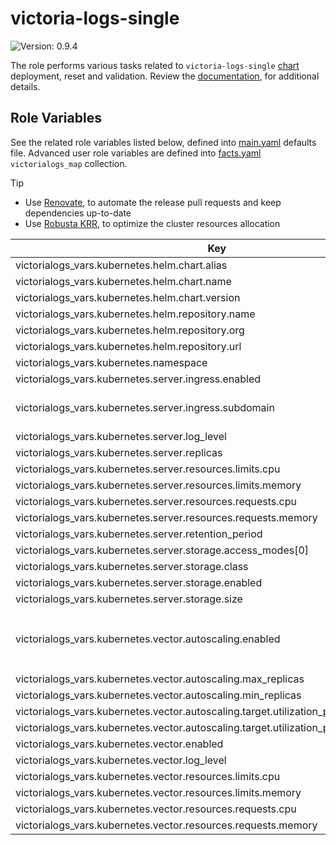 # victoria-logs-single

![Version: 0.9.4](https://img.shields.io/badge/Version-0.9.4-informational?style=flat-square)

The role performs various tasks related to `victoria-logs-single` [chart](https://github.com/VictoriaMetrics/helm-charts/tree/victoria-logs-single-0.9.4/charts/victoria-logs-single) deployment, reset and validation. Review the [documentation](https://axivo.com/k3s-cluster/wiki/guide/configuration/roles/victorialogs), for additional details.

## Role Variables

See the related role variables listed below, defined into [main.yaml](./defaults/main.yaml) defaults file. Advanced user role variables are defined into [facts.yaml](./tasks/facts.yaml) `victorialogs_map` collection.

> [!TIP]
>
> - Use [Renovate](https://axivo.com/k3s-cluster/tutorials/handbook/tools/#renovate), to automate the release pull requests and keep dependencies up-to-date
> - Use [Robusta KRR](https://axivo.com/k3s-cluster/tutorials/handbook/tools/#robusta-krr), to optimize the cluster resources allocation

| Key                                                                                  | Type   | Default                               | Description                                                                                                |
| ------------------------------------------------------------------------------------ | ------ | ------------------------------------- | ---------------------------------------------------------------------------------------------------------- |
| victorialogs_vars.kubernetes.helm.chart.alias                                        | string | `"vls"`                               |                                                                                                            |
| victorialogs_vars.kubernetes.helm.chart.name                                         | string | `"victoria-logs-single"`              |                                                                                                            |
| victorialogs_vars.kubernetes.helm.chart.version                                      | string | `"v0.9.4"`                            |                                                                                                            |
| victorialogs_vars.kubernetes.helm.repository.name                                    | string | `"helm-charts"`                       |                                                                                                            |
| victorialogs_vars.kubernetes.helm.repository.org                                     | string | `"VictoriaMetrics"`                   |                                                                                                            |
| victorialogs_vars.kubernetes.helm.repository.url                                     | string | `"https://victoriametrics.github.io"` |                                                                                                            |
| victorialogs_vars.kubernetes.namespace                                               | string | `"kube-system"`                       |                                                                                                            |
| victorialogs_vars.kubernetes.server.ingress.enabled                                  | bool   | `true`                                |                                                                                                            |
| victorialogs_vars.kubernetes.server.ingress.subdomain                                | string | `"logs"`                              | See [documentation](https://axivo.com/k3s-cluster/tutorials/handbook/externaldns/#front-ends), for details |
| victorialogs_vars.kubernetes.server.log_level                                        | string | `"WARN"`                              |                                                                                                            |
| victorialogs_vars.kubernetes.server.replicas                                         | int    | `1`                                   |                                                                                                            |
| victorialogs_vars.kubernetes.server.resources.limits.cpu                             | string | `nil`                                 |                                                                                                            |
| victorialogs_vars.kubernetes.server.resources.limits.memory                          | string | `"256Mi"`                             |                                                                                                            |
| victorialogs_vars.kubernetes.server.resources.requests.cpu                           | string | `"10m"`                               |                                                                                                            |
| victorialogs_vars.kubernetes.server.resources.requests.memory                        | string | `"256Mi"`                             |                                                                                                            |
| victorialogs_vars.kubernetes.server.retention_period                                 | string | `"7d"`                                |                                                                                                            |
| victorialogs_vars.kubernetes.server.storage.access_modes[0]                          | string | `"ReadWriteOnce"`                     |                                                                                                            |
| victorialogs_vars.kubernetes.server.storage.class                                    | string | `"longhorn"`                          |                                                                                                            |
| victorialogs_vars.kubernetes.server.storage.enabled                                  | bool   | `true`                                |                                                                                                            |
| victorialogs_vars.kubernetes.server.storage.size                                     | string | `"5Gi"`                               |                                                                                                            |
| victorialogs_vars.kubernetes.vector.autoscaling.enabled                              | bool   | `true`                                | If `false`, `replicas` value is set from `min_replicas` value                                              |
| victorialogs_vars.kubernetes.vector.autoscaling.max_replicas                         | int    | `3`                                   |                                                                                                            |
| victorialogs_vars.kubernetes.vector.autoscaling.min_replicas                         | int    | `1`                                   |                                                                                                            |
| victorialogs_vars.kubernetes.vector.autoscaling.target.utilization_percentage.cpu    | string | `nil`                                 |                                                                                                            |
| victorialogs_vars.kubernetes.vector.autoscaling.target.utilization_percentage.memory | int    | `80`                                  |                                                                                                            |
| victorialogs_vars.kubernetes.vector.enabled                                          | bool   | `true`                                |                                                                                                            |
| victorialogs_vars.kubernetes.vector.log_level                                        | string | `"warn"`                              |                                                                                                            |
| victorialogs_vars.kubernetes.vector.resources.limits.cpu                             | string | `nil`                                 |                                                                                                            |
| victorialogs_vars.kubernetes.vector.resources.limits.memory                          | string | `"128Mi"`                             |                                                                                                            |
| victorialogs_vars.kubernetes.vector.resources.requests.cpu                           | string | `"10m"`                               |                                                                                                            |
| victorialogs_vars.kubernetes.vector.resources.requests.memory                        | string | `"128Mi"`                             |                                                                                                            |
